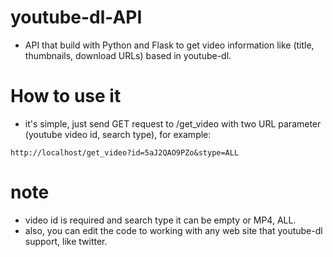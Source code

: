 # youtube-dl-API
- API that build with Python and Flask to get video information like (title, thumbnails, download URLs) based in youtube-dl.

# How to use it
- it's simple, just send GET request to /get_video with two URL parameter (youtube video id, search type), for example:
```
http://localhost/get_video?id=5aJ2QAO9PZo&stype=ALL
```
# note
- video id is required and search type it can be empty or MP4, ALL.
- also, you can edit the code to working with any web site that youtube-dl support, like twitter.
